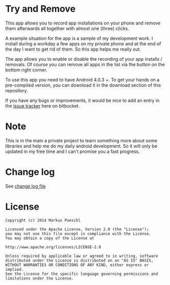 Try and Remove
================

This app allows you to record app installations on your phone and remove them afterwards all together with almost one (three) clicks.

A example situation for the app is a sample of my development work. I install during a workday a few apps on my private phone and at the end of the day I want to get rid of them.
So this app helps me really out.

The app allows you to enable or disable the recording of your app installs / removals. Of course you can remove all apps in the list via the button on the bottom right corner.

To use this app you need to have Android 4.0.3 +. To get your hands on a pre-compiled version, you can download it in the download section of this repository.

If you have any bugs or improvements, it would be nice to add an entry in the [issue tracker](https://bitbucket.org/Poeschl/tryandremove/issues) here on bitbucket.

Note
======

This is in the main a private project to learn something more about some libraries and help me do my daily android development. So it will only be updated in my free time and I can't promise you a fast progress.

Change log
===========

See [change log file](changelog.md)

License
=========

    Copyright (c) 2014 Markus Poeschl

    Licensed under the Apache License, Version 2.0 (the "License");
    you may not use this file except in compliance with the License.
    You may obtain a copy of the License at

    http://www.apache.org/licenses/LICENSE-2.0

    Unless required by applicable law or agreed to in writing, software
    distributed under the License is distributed on an "AS IS" BASIS,
    WITHOUT WARRANTIES OR CONDITIONS OF ANY KIND, either express or implied.
    See the License for the specific language governing permissions and
    limitations under the License.